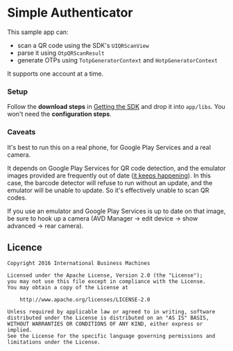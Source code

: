 # Simple Authenticator

This sample app can:

- scan a QR code using the SDK's `UIQRScanView`
- parse it using `OtpQRScanResult`
- generate OTPs using `TotpGeneratorContext` and `HotpGeneratorContext`

It supports one account at a time.

### Setup

Follow the **download steps** in [Getting the SDK](../../../../samples/getting-the-sdk) and drop it into `app/libs`. You won't need the **configuration steps**.

### Caveats

It's best to run this on a real phone, for Google Play Services and a real camera.

It depends on Google Play Services for QR code detection, and the emulator images provided are frequently out of date ([it keeps happening](https://code.google.com/p/android/issues/detail?id=212879)). In this case, the barcode detector will refuse to run without an update, and the emulator will be unable to update. So it's effectively unable to scan QR codes.

If you use an emulator and Google Play Services is up to date on that image, be sure to hook up a camera (AVD Manager -> edit device -> show advanced -> rear camera).

## Licence

    Copyright 2016 International Business Machines

    Licensed under the Apache License, Version 2.0 (the "License");
    you may not use this file except in compliance with the License.
    You may obtain a copy of the License at

        http://www.apache.org/licenses/LICENSE-2.0

    Unless required by applicable law or agreed to in writing, software
    distributed under the License is distributed on an "AS IS" BASIS,
    WITHOUT WARRANTIES OR CONDITIONS OF ANY KIND, either express or implied.
    See the License for the specific language governing permissions and
    limitations under the License.
